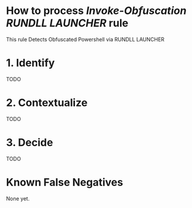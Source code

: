 # How to process *Invoke-Obfuscation RUNDLL LAUNCHER* rule
This rule Detects Obfuscated Powershell via RUNDLL LAUNCHER

# 1. Identify
TODO

# 2. Contextualize
TODO

# 3. Decide
TODO

# Known False Negatives
None yet.
